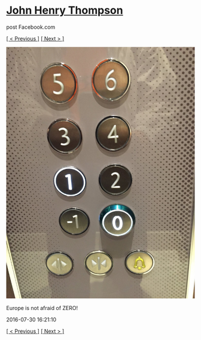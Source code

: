 # [John Henry Thompson](../README.md)
post Facebook.com

[[ < Previous ]](2016-07-30-4.md) [[ Next > ]](2016-07-17-1.md)

[![](../media/2016-07-30/Timeline-Photos-Europe-is-not-afraid-of-ZERO.jpg)](../README.md)

Europe is not afraid of ZERO!

2016-07-30 16:21:10

[[ < Previous ]](2016-07-30-4.md) [[ Next > ]](2016-07-17-1.md)